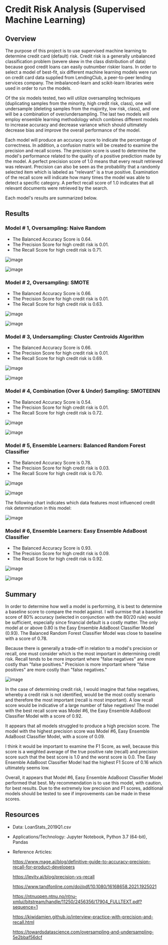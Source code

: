 # Credit Risk Analysis (Supervised Machine Learning)
## Overview

The purpose of this project is to use supervised machine learning to determine credit card (default) risk. Credit risk is a generally unbalanced classification problem (severe skew in the class distribution of data) because good credit loans can easily outnumber riskier loans. In order to select a model of best-fit, six different machine learning models were run on credit card data supplied from LendingClub, a peer-to-peer lending services company.  The imbalanced-learn and scikit-learn libraries were used in order to run the models.

Of the six models tested, two will utilize oversampling techniques (duplicating samples from the minority, high credit risk, class), one will undersample (deleting samples from the majority, low risk, class), and one will be a combination of over/undersampling.  The last two models will employ ensemble learning methodology which combines different models to increase accuracy and decrease variance which should ultimately decrease bias and improve the overall performance of the model.  

Each model will produce an accuracy score to indicate the percentage of correctness. In addition, a confusion matrix will be created to examine the precision and recall scores.  The precision score is used to determine the model's performance related to the quality of a positive prediction made by the model.  A perfect precision score of 1.0 means that every result retrieved was relevant. Precision can also be seen as the probability that a randomly selected item which is labeled as "relevant" is a true positive. Examination of the recall score will indicate how many times the model was able to detect a specific category. A perfect recall score of 1.0 indicates that all relevant documents were retrieved by the search. 

Each model's results are summarized below.

## Results

### Model # 1, Oversampling: Naive Random

- The Balanced Accuracy Score is 0.64.
- The Precision Score for high credit risk is 0.01.
- The Recall Score for high credit risk is 0.71.

![image](https://user-images.githubusercontent.com/102322707/185753641-16295405-148f-48ea-a6f1-ad50f1de9f82.png)

![image](https://user-images.githubusercontent.com/102322707/185753425-65172a0c-a266-4433-a3ad-fd893d1a69ca.png)

### Model # 2, Oversampling: SMOTE

- The Balanced Accuracy Score is 0.66.
- The Precision Score for high credit risk is 0.01.
- The Recall Score for high credit risk is 0.63.

![image](https://user-images.githubusercontent.com/102322707/185753708-d25217e5-77b0-4fd3-92f8-e22cd718edeb.png)

![image](https://user-images.githubusercontent.com/102322707/185753456-ab0d2492-639c-4b79-a353-7200f17f1ab9.png)

### Model # 3, Undersampling: Cluster Centroids Algorithm

- The Balanced Accuracy Score is 0.66.
- The Precision Score for high credit risk is 0.01.
- The Recall Score for high credit risk is 0.69.

![image](https://user-images.githubusercontent.com/102322707/185753746-b56f5582-13f4-4283-a018-c22d230500c2.png)

![image](https://user-images.githubusercontent.com/102322707/185753531-a7668739-231d-4dd3-a93e-18334fcb85f1.png)

### Model # 4, Combination (Over & Under) Sampling: SMOTEENN

- The Balanced Accuracy Score is 0.54.
- The Precision Score for high credit risk is 0.01.
- The Recall Score for high credit risk is 0.72.

![image](https://user-images.githubusercontent.com/102322707/185753772-f8a51ec1-8836-4e5c-b004-5073d5527d01.png)

![image](https://user-images.githubusercontent.com/102322707/185753575-ff7aaaa9-65fa-4777-a463-2c3995e87496.png)

### Model # 5, Ensemble Learners: Balanced Random Forest Classifier

- The Balanced Accuracy Score is 0.78.
- The Precision Score for high credit risk is 0.03.
- The Recall Score for high credit risk is 0.70.

![image](https://user-images.githubusercontent.com/102322707/185753929-578b0070-fc99-40ab-9ec1-fc64b6442abb.png)

![image](https://user-images.githubusercontent.com/102322707/185753962-28580559-a002-4bd3-8c87-adb4569e8971.png)

The following chart indicates which data features most influenced credit risk determination in this model:

![image](https://user-images.githubusercontent.com/102322707/185754081-4dd54a8c-50d6-4e99-a692-288c5b2841ef.png)


### Model # 6, Ensemble Learners:  Easy Ensemble AdaBoost Classifier

- The Balanced Accuracy Score is 0.93.
- The Precision Score for high credit risk is 0.09.
- The Recall Score for high credit risk is 0.92.

![image](https://user-images.githubusercontent.com/102322707/185754018-990fe680-1e69-47dd-b934-c659071d546f.png)

![image](https://user-images.githubusercontent.com/102322707/185754028-1e87c689-e791-49e8-a545-fe31e820bb28.png)

## Summary
In order to determine how well a model is performing, it is best to determine a baseline score to compare the model against. I will surmise that a baseline score of 80% accuracy (selected in conjunction with the 80/20 rule) would be sufficient, especially since financial default is a costly matter.  The only model at or above 0.80 is the Easy Ensemble AdaBoost Classifier Model (0.93). The Balanced Random Forest Classifier Model was close to baseline with a score of 0.78.  

Because there is generally a trade-off in relation to a model's precision or recall, one must consider which is the most important in determining credit risk. Recall tends to be more important where "false negatives" are more costly than "false positives."  Precision is more important where "false positives" are more costly than "false negatives."  

![image](https://user-images.githubusercontent.com/102322707/185755958-4c89d25c-9a52-4e1d-85ac-9781615bd1bb.png)

In the case of determining credit risk, I would imagine that false negatives, whereby a credit risk is not identified, would be the most costly scenario and therefore the most important (recall is most important).  A low recall score would be indicative of a large number of false negatives! The model with the best recall score was Model #6, the Easy Ensemble AdaBoost Classifier Model with a score of 0.92.

It appears that all models struggled to produce a high precision score. The model with the highest precision score was Model #6, Easy Ensemble AdaBoost Classifier Model, with a score of 0.09.

I think it would be important to examine the F1 Score, as well, because this score is a weighted average of the true positive rate (recall) and precision score such that the best score is 1.0 and the worst score is 0.0.  The Easy Ensemble AdaBoost Classifier Model had the highest F1 Score of 0.16 which ultimately seems low.

Overall, it appears that Model #6, Easy Ensemble AdaBoost Classifier Model performed that best.  My recommendation is to use this model, with caution, for best results.  Due to the extremely low precision and F1 scores, additional models should be tested to see if improvements can be made in these scores.

## Resources
- Data:  LoanStats_2019Q1.csv

- Applications/Technology: Jupyter Notebook, Python 3.7 (64-bit), Pandas

- Reference Articles:

     https://www.mage.ai/blog/definitive-guide-to-accuracy-precision-recall-for-product-developers

     https://levity.ai/blog/precision-vs-recall

     https://www.tandfonline.com/doi/pdf/10.1080/16168658.2021.1925021

     https://ntnuopen.ntnu.no/ntnu-xmlui/bitstream/handle/11250/2456356/17904_FULLTEXT.pdf?sequence=1

     https://kiwidamien.github.io/interview-practice-with-precision-and-recall.html
     
     https://towardsdatascience.com/oversampling-and-undersampling-5e2bbaf56dcf




